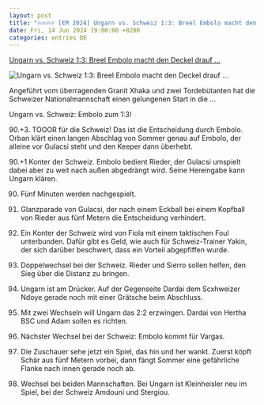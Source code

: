 ```yaml
---
layout: post
title: "🔥🔥🔥🔥 [EM 2024] Ungarn vs. Schweiz 1:3: Breel Embolo macht den Deckel drauf ..."
date: Fri, 14 Jun 2024 19:00:00 +0200
categories: entries DE
---
```

[Ungarn vs. Schweiz 1:3: Breel Embolo macht den Deckel drauf ...](https://www.spox.com/de/sport/fussball/em2024/2406/Artikel/ungarn-schweiz-heute-im-liveticker-em-2024.html)

![Ungarn vs. Schweiz 1:3: Breel Embolo macht den Deckel drauf ...](https://www.spox.com/de/sport/fussball/em2024/2406/Bilder/aebischer-2-0-schweiz-ungarn-1600.jpg)

Angeführt vom überragenden Granit Xhaka und zwei Tordebütanten hat die Schweizer Nationalmannschaft einen gelungenen Start in die ...

Ungarn vs. Schweiz: Embolo zum 1:3!

90.+3. TOOOR für die Schweiz! Das ist die Entscheidung durch Embolo. Orban klärt einen langen Abschlag von Sommer genau auf Embolo, der alleine vor Gulacsi steht und den Keeper dann überhebt.

90.+1 Konter der Schweiz. Embolo bedient Rieder, der Gulacsi umspielt dabei aber zu weit nach außen abgedrängt wird. Seine Hereingabe kann Ungarn klären.

90. Fünf Minuten werden nachgespielt.

89. Glanzparade von Gulacsi, der nach einem Eckball bei einem Kopfball von Rieder aus fünf Metern die Entscheidung verhindert.

87. Ein Konter der Schweiz wird von Fiola mit einem taktischen Foul unterbunden. Dafür gibt es Geld, wie auch für Schweiz-Trainer Yakin, der sich darüber beschwert, dass ein Vorteil abgepfiffen wurde.

86. Doppelwechsel bei der Schweiz. Rieder und Sierro sollen helfen, den Sieg über die Distanz zu bringen.

83. Ungarn ist am Drücker. Auf der Gegenseite Dardai dem Scxhweizer Ndoye gerade noch mit einer Grätsche beim Abschluss.

80. Mit zwei Wechseln will Ungarn das 2:2 erzwingen. Dardai von Hertha BSC und Adam sollen es richten.

74. Nächster Wechsel bei der Schweiz: Embolo kommt für Vargas.

72. Die Zuschauer sehe jetzt ein Spiel, das hin und her wankt. Zuerst köpft Schär aus fünf Metern vorbei, dann fängt Sommer eine gefährliche Flanke nach innen gerade noch ab.

67. Wechsel bei beiden Mannschaften. Bei Ungarn ist Kleinheisler neu im Spiel, bei der Schweiz Amdouni und Stergiou.

